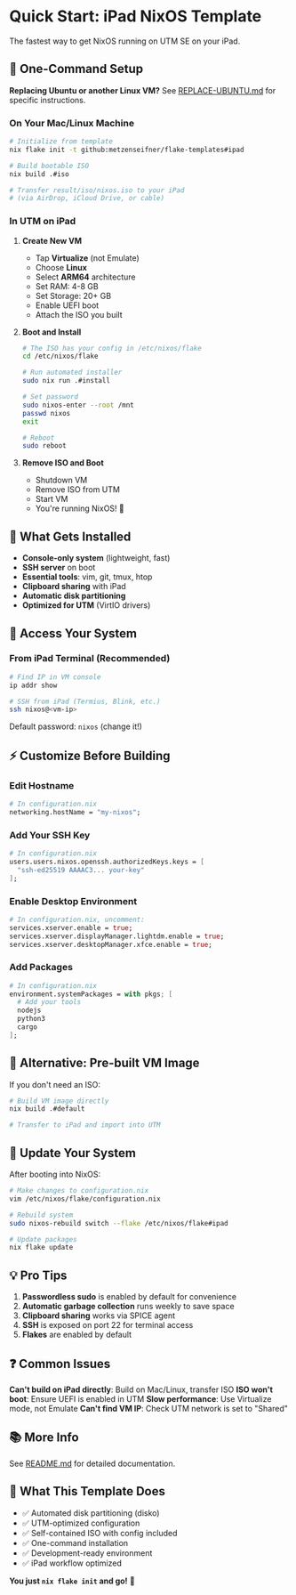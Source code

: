 # Quick Start: iPad NixOS Template

The fastest way to get NixOS running on UTM SE on your iPad.

## 🎯 One-Command Setup

**Replacing Ubuntu or another Linux VM?** See [REPLACE-UBUNTU.md](./REPLACE-UBUNTU.md) for specific instructions.

### On Your Mac/Linux Machine

```bash
# Initialize from template
nix flake init -t github:metzenseifner/flake-templates#ipad

# Build bootable ISO
nix build .#iso

# Transfer result/iso/nixos.iso to your iPad
# (via AirDrop, iCloud Drive, or cable)
```

### In UTM on iPad

1. **Create New VM**
   - Tap **Virtualize** (not Emulate)
   - Choose **Linux**
   - Select **ARM64** architecture
   - Set RAM: 4-8 GB
   - Set Storage: 20+ GB
   - Enable UEFI boot
   - Attach the ISO you built

2. **Boot and Install**
   ```bash
   # The ISO has your config in /etc/nixos/flake
   cd /etc/nixos/flake
   
   # Run automated installer
   sudo nix run .#install
   
   # Set password
   sudo nixos-enter --root /mnt
   passwd nixos
   exit
   
   # Reboot
   sudo reboot
   ```

3. **Remove ISO and Boot**
   - Shutdown VM
   - Remove ISO from UTM
   - Start VM
   - You're running NixOS! 🎉

## 🔧 What Gets Installed

- **Console-only system** (lightweight, fast)
- **SSH server** on boot
- **Essential tools**: vim, git, tmux, htop
- **Clipboard sharing** with iPad
- **Automatic disk partitioning**
- **Optimized for UTM** (VirtIO drivers)

## 📱 Access Your System

### From iPad Terminal (Recommended)

```bash
# Find IP in VM console
ip addr show

# SSH from iPad (Termius, Blink, etc.)
ssh nixos@<vm-ip>
```

Default password: `nixos` (change it!)

## ⚡ Customize Before Building

### Edit Hostname
```nix
# In configuration.nix
networking.hostName = "my-nixos";
```

### Add Your SSH Key
```nix
# In configuration.nix
users.users.nixos.openssh.authorizedKeys.keys = [
  "ssh-ed25519 AAAAC3... your-key"
];
```

### Enable Desktop Environment
```nix
# In configuration.nix, uncomment:
services.xserver.enable = true;
services.xserver.displayManager.lightdm.enable = true;
services.xserver.desktopManager.xfce.enable = true;
```

### Add Packages
```nix
# In configuration.nix
environment.systemPackages = with pkgs; [
  # Add your tools
  nodejs
  python3
  cargo
];
```

## 🚀 Alternative: Pre-built VM Image

If you don't need an ISO:

```bash
# Build VM image directly
nix build .#default

# Transfer to iPad and import into UTM
```

## 🔄 Update Your System

After booting into NixOS:

```bash
# Make changes to configuration.nix
vim /etc/nixos/flake/configuration.nix

# Rebuild system
sudo nixos-rebuild switch --flake /etc/nixos/flake#ipad

# Update packages
nix flake update
```

## 💡 Pro Tips

1. **Passwordless sudo** is enabled by default for convenience
2. **Automatic garbage collection** runs weekly to save space
3. **Clipboard sharing** works via SPICE agent
4. **SSH** is exposed on port 22 for terminal access
5. **Flakes** are enabled by default

## ❓ Common Issues

**Can't build on iPad directly**: Build on Mac/Linux, transfer ISO
**ISO won't boot**: Ensure UEFI is enabled in UTM
**Slow performance**: Use Virtualize mode, not Emulate
**Can't find VM IP**: Check UTM network is set to "Shared"

## 📚 More Info

See [README.md](./README.md) for detailed documentation.

## 🎁 What This Template Does

- ✅ Automated disk partitioning (disko)
- ✅ UTM-optimized configuration
- ✅ Self-contained ISO with config included
- ✅ One-command installation
- ✅ Development-ready environment
- ✅ iPad workflow optimized

**You just `nix flake init` and go!** 🚀
